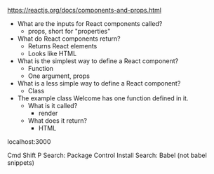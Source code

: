 https://reactjs.org/docs/components-and-props.html

- What are the inputs for React components called?
  - props, short for "properties"
- What do React components return?
  - Returns React elements
  - Looks like HTML
- What is the simplest way to define a React component?
  - Function
  - One argument, props
- What is a less simple way to define a React component?
  - Class
- The example class Welcome has one function defined in it.
  - What is it called?
    - render
  - What does it return?
    - HTML

localhost:3000


Cmd Shift P
Search: Package Control Install
Search: Babel (not babel snippets)











